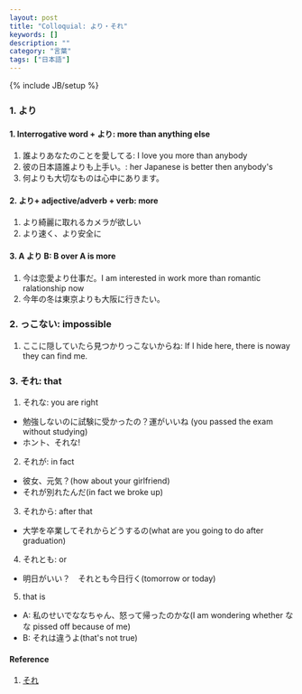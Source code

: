 ```yaml
---
layout: post
title: "Colloquial: より・それ"
keywords: []
description: ""
category: "言葉"
tags: ["日本語"]
---
```

{% include JB/setup %}

### 1. より
#### 1. Interrogative word + より: more than anything else
1. 誰よりあなたのことを愛してる: I love you more than anybody
2. 彼の日本語誰よりも上手い。: her Japanese is better then anybody's
3. 何よりも大切なものは心中にあります。

#### 2. より+ adjective/adverb + verb: more
1. より綺麗に取れるカメラが欲しい
2. より速く、より安全に

#### 3. A より B: B over A is more
1. 今は恋愛より仕事だ。I am interested in work more than romantic ralationship now
2. 今年の冬は東京よりも大阪に行きたい。


### 2. っこない: impossible
1. ここに隠していたら見つかりっこないからね: If I hide here, there is noway they can find me.


### 3. それ: that
1. それな: you are right
- 勉強しないのに試験に受かったの？運がいいね (you passed the exam without studying)
- ホント、それな!

2. それが: in fact
- 彼女、元気？(how about your girlfriend)
- それが別れたんだ(in fact we broke up)

3. それから: after that
-  大学を卒業してそれからどうするの(what are you going to do after graduation)

4. それとも: or
- 明日がいい？　それとも今日行く(tomorrow or today)

5. that is
- A: 私のせいでななちゃん、怒って帰ったのかな(I am wondering whether なな pissed off because of me)
- B: それは違うよ(that's not true)


#### Reference
1. [それ](http://maggiesensei.com/2019/05/09/conjunctions-and-expressions-with-%e3%81%9d%e3%82%8c-sore/)










